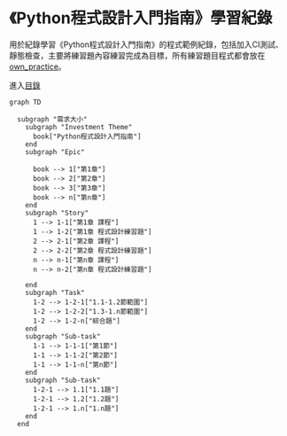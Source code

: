 # 《Python程式設計入門指南》學習紀錄
用於紀錄學習《Python程式設計入門指南》的程式範例紀錄，包括加入CI測試、靜態檢查，主要將練習題內容練習完成為目標，所有練習題目程式都會放在 [own_practice](own_practice/)。

進入[目錄](docs/README.md)

```mermaid
graph TD

  subgraph "需求大小"
    subgraph "Investment Theme"
      book["Python程式設計入門指南"]
    end
    subgraph "Epic"

      book --> 1["第1章"]
      book --> 2["第2章"]
      book --> 3["第3章"]
      book --> n["第n章"]
    end
    subgraph "Story"
      1 --> 1-1["第1章 課程"]
      1 --> 1-2["第1章 程式設計練習題"]
      2 --> 2-1["第2章 課程"]
      2 --> 2-2["第2章 程式設計練習題"]
      n --> n-1["第n章 課程"]
      n --> n-2["第n章 程式設計練習題"]

    end
    subgraph "Task"
      1-2 --> 1-2-1["1.1-1.2節範圍"]
      1-2 --> 1-2-2["1.3-1.n節範圍"]
      1-2 --> 1-2-n["綜合題"]
    end
    subgraph "Sub-task"
      1-1 --> 1-1-1["第1節"]
      1-1 --> 1-1-2["第2節"]
      1-1 --> 1-1-n["第n節"]
    end
    subgraph "Sub-task"
      1-2-1 --> 1.1["1.1題"]
      1-2-1 --> 1.2["1.2題"]
      1-2-1 --> 1.n["1.n題"]
    end
  end

```
